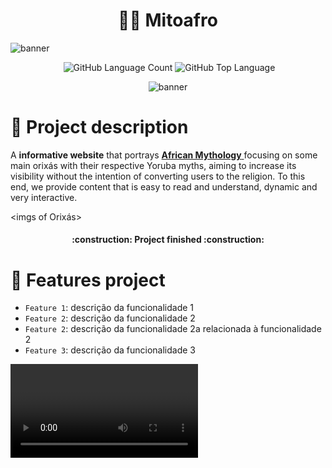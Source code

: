 <h1 align="center"> ✊🏾 Mitoafro </h1>

![banner](https://github.com/salvedojuliao/Mitoafro/assets/44206400/788e0e5d-d504-49fe-8410-9a625d277d0f)

<p align="center">
   <img alt="" src="https://img.shields.io/github/repo-size/salvedojuliao/Mitoafro" />
   <img alt="GitHub Language Count" src="https://img.shields.io/github/languages/count/salvedojuliao/Mitoafro" />
   <img alt="GitHub Top Language" src="https://img.shields.io/github/languages/top/salvedojuliao/Mitoafro" />
</p>

<p align="center">
  <img alt="banner" src="http://img.shields.io/static/v1?label=STATUS&message=%20FINALIZADO&color=GREEN&style=for-the-badge" />
</p>

# 📌 Project description
A **informative website** that portrays <a href="https://salvedojuliao.github.io/Mitoafro/"> **African Mythology** </a> focusing on some main orixás with their respective Yoruba myths, aiming to increase its visibility without the intention of converting users to the religion. To this end, we provide content that is easy to read and understand, dynamic and very interactive.

<imgs of Orixás>

<h4 align="center"> 
    :construction:  Project finished  :construction:
</h4>

# :hammer: Features project

- `Feature 1`: descrição da funcionalidade 1
- `Feature 2`: descrição da funcionalidade 2
- `Feature 2`: descrição da funcionalidade 2a relacionada à funcionalidade 2
- `Feature 3`: descrição da funcionalidade 3

<Video>
  * [Tecnologias utilizadas](#tecnologias-utilizadas)
  * [Pessoas Contribuidoras](#pessoas-contribuidoras)
  
# 📌About
This website was a **final project** created in 2018 by a group of 4 students, each one responsible for a task. I was responsible for taking care of all the **design(UI)** and part of the **front-end**.

![tcc-group-picture](https://github.com/salvedojuliao/Mitoafro/assets/44206400/9b22a39b-8c9e-4d60-a08d-faa1d5b0e40c)

# ⚙️ How to open it?
**1)** You just need to click on this link: https://salvedojuliao.github.io/Mitoafro/  
**2)** Or you can clone it and add your own improvements.

### Have fun 😉

